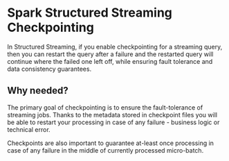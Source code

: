 
# Spark Structured Streaming Checkpointing

In Structured Streaming, if you enable checkpointing for a streaming query, then you can restart the query after a failure and the restarted query will continue where the failed one left off, while ensuring fault tolerance and data consistency guarantees.

## Why needed?
The primary goal of checkpointing is to ensure the fault-tolerance of streaming jobs. Thanks to the metadata stored in checkpoint files you will be able to restart your processing in case of any failure - business logic  or technical error.

Checkpoints are also important to guarantee at-least once processing in case of any failure in the middle of currently processed micro-batch.
<!--stackedit_data:
eyJoaXN0b3J5IjpbODg0MjY0NTI3LDE2NTYxMzI2MjgsMjQxNz
M4NDc3LDY4NDIwNTM3MCwxNjAwNDAzNDMxLC03MjcwMTUwMDcs
LTk1OTEzOTI3OCw5ODU2MzU2NTQsLTE1NDI2MDgyNTQsLTE5ND
IyODMyMjAsLTQyMjMxODk5NCwtMzI0MjgwNzMwLC0yMTE0NTAw
NDgzLC0yMTIyNDY1NzgxLDQ1ODg5MDAxMywtMTY1Njg3NzAxMC
wxMTgzNDUyMzQ4LC0xODk1OTg5NTUxLDIxMTc4MTI4ODEsMTUw
NTI3MDI5Nl19
-->
